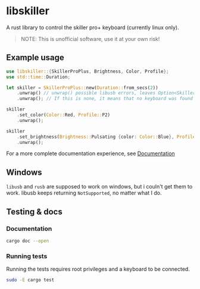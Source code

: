 # libskiller

A rust library to control the skiller pro+ keyboard (currently linux only).

> NOTE: This is unofficial software, use it at your own risk!

## Example usage

```rs
use libskiller::{SkillerProPlus, Brightness, Color, Profile};
use std::time::Duration;

let skiller = SkillerProPlus::new(Duration::from_secs(2))
    .unwrap() // unwrap() possible libusb errors, leaves Option<SkillerProPlus>
    .unwrap(); // If this is none, it means that no keyboard was found

skiller
    .set_color(Color::Red, Profile::P2)
    .unwrap();

skiller
    .set_brightness(Brightness::Pulsating {color: Color::Blue}, Profile::P3)
    .unwrap();
```

For a more complete documentation experience, see [Documentation](###Documentation)

## Windows

`libusb` and `rusb` are supposed to work on windows, but i couln't get them to work. libusb keeps returning `NotSupported`, no matter what I do.

## Testing & docs

### Documentation

```sh
cargo doc --open
```

### Running tests

Running the tests requires root privileges and a keyboard to be connected.

```sh
sudo -E cargo test
```
